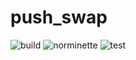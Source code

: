 # push\_swap

![build](https://github.com/AdrianWR/push_swap/workflows/build/badge.svg)
![norminette](https://github.com/AdrianWR/push_swap/workflows/norminette/badge.svg)
![test](https://github.com/AdrianWR/push_swap/workflows/test/badge.svg)
